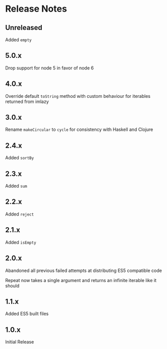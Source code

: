 # Release Notes

## Unreleased

Added `empty`

## 5.0.x

Drop support for node 5 in favor of node 6

## 4.0.x

Override default `toString` method with custom behaviour for iterables returned from imlazy

## 3.0.x

Rename `makeCircular` to `cycle` for consistency with Haskell and Clojure

## 2.4.x

Added `sortBy`

## 2.3.x

Added `sum`

## 2.2.x

Added `reject`

## 2.1.x

Added `isEmpty`

## 2.0.x

Abandoned all previous failed attempts at distributing ES5 compatible code

Repeat now takes a single argument and returns an infinite iterable like it should

## 1.1.x

Added ES5 built files

## 1.0.x

Initial Release
